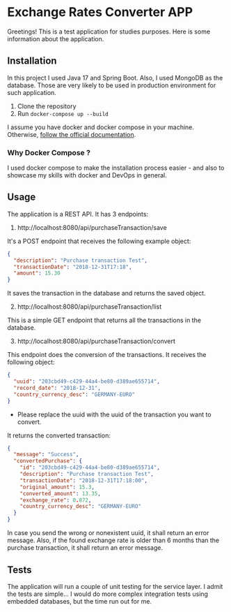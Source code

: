 # Exchange Rates Converter APP

Greetings! This is a test application for studies purposes. 
Here is some information about the application.

## Installation

In this project I used Java 17 and Spring Boot. Also, I used MongoDB as the database. Those are
very likely to be used in production environment for such application.

1. Clone the repository
2. Run `docker-compose up --build`

I assume you have docker and docker compose in your machine. Otherwise, [follow
the official documentation](https://docs.docker.com/compose/install/).

### Why Docker Compose ?

I used docker compose to make the installation process easier - and also to
showcase my skills with docker and DevOps in general.

## Usage

The application is a REST API. It has 3 endpoints:

1. http://localhost:8080/api/purchaseTransaction/save

It's a POST endpoint that receives the following example object:

```json
{
  "description": "Purchase transaction Test",
  "transactionDate": "2018-12-31T17:18",
  "amount": 15.30
}
```

It saves the transaction in the database and returns the saved object.

2. http://localhost:8080/api/purchaseTransaction/list

This is a simple GET endpoint that returns all the transactions in the database.

3. http://localhost:8080/api/purchaseTransaction/convert

This endpoint does the conversion of the transactions. It receives the following object:

```json
{
  "uuid": "203cbd49-c429-44a4-be80-d389ae655714",
  "record_date": "2018-12-31",
  "country_currency_desc": "GERMANY-EURO"
}
```
* Please replace the uuid with the uuid of the transaction you want to convert.

It returns the converted transaction:

```json
{
  "message": "Success",
  "convertedPurchase": {
    "id": "203cbd49-c429-44a4-be80-d389ae655714",
    "description": "Purchase transaction Test",
    "transactionDate": "2018-12-31T17:18:00",
    "original_amount": 15.3,
    "converted_amount": 13.35,
    "exchange_rate": 0.872,
    "country_currency_desc": "GERMANY-EURO"
  }
}
```

In case you send the wrong or nonexistent uuid, it shall return an error message. Also, if the found exchange rate is older than 6 months than the purchase 
transaction, it shall return an error message.

## Tests

The application will run a couple of unit testing for the service layer.
I admit the tests are simple... I would do more
complex integration tests using embedded databases, but the time run out for me.

